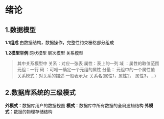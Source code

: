 # 绪论
## 1.数据模型
**1.1组成** 
由数据结构，数据操作，完整性约束栅格部分组成

**1.2模型举例**
网状模型
层次模型
关系模型
>其中关系模型中
关系：对应一张表
属性：表上的一列
域  ：属性的取值范围
元组：一行
码  ：可唯一确定一个元组的属性
分量： 元组中的一个属性值
关系模式：对关系的描述 一般表示为: 关系名(属性1，属性2， 属性3，...)

## 2.数据库系统的三级模式
**外模式**：数据库用户的数据视图
**模式**：数据库中所有数据的全局逻辑结构
**外模式**：数据的物理存储结构


